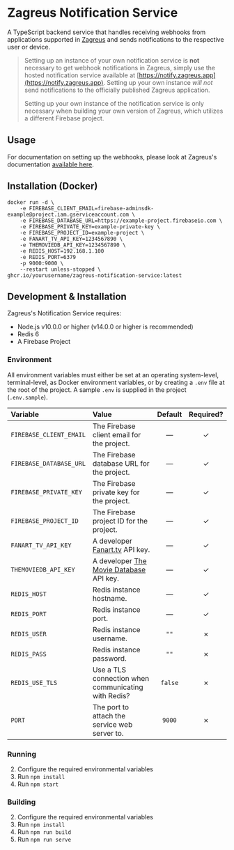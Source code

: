 # Zagreus Notification Service

A TypeScript backend service that handles receiving webhooks from applications supported in [Zagreus](https://www.zagreus.app/github) and sends notifications to the respective user or device.

> Setting up an instance of your own notification service is **not** necessary to get webhook notifications in Zagreus, simply use the hosted notification service available at [https://notify.zagreus.app](https://notify.zagreus.app). Setting up your own instance _will not_ send notifications to the officially published Zagreus application.
>
> Setting up your own instance of the notification service is only necessary when building your own version of Zagreus, which utilizes a different Firebase project.

## Usage

For documentation on setting up the webhooks, please look at Zagreus's documentation [available here](https://notify.zagreus.app).

## Installation (Docker)

```docker
docker run -d \
    -e FIREBASE_CLIENT_EMAIL=firebase-adminsdk-example@project.iam.gserviceaccount.com \
    -e FIREBASE_DATABASE_URL=https://example-project.firebaseio.com \
    -e FIREBASE_PRIVATE_KEY=example-private-key \
    -e FIREBASE_PROJECT_ID=example-project \
    -e FANART_TV_API_KEY=1234567890 \
    -e THEMOVIEDB_API_KEY=1234567890 \
    -e REDIS_HOST=192.168.1.100
    -e REDIS_PORT=6379
    -p 9000:9000 \
    --restart unless-stopped \
ghcr.io/yourusername/zagreus-notification-service:latest
```

## Development & Installation

Zagreus's Notification Service requires:

- Node.js v10.0.0 or higher (v14.0.0 or higher is recommended)
- Redis 6
- A Firebase Project

### Environment

All environment variables must either be set at an operating system-level, terminal-level, as Docker environment variables, or by creating a `.env` file at the root of the project. A sample `.env` is supplied in the project (`.env.sample`).

| Variable                | Value                                                                 | Default | Required? |
| :---------------------- | :-------------------------------------------------------------------- | :-----: | :-------: |
| `FIREBASE_CLIENT_EMAIL` | The Firebase client email for the project.                            | &mdash; |  &check;  |
| `FIREBASE_DATABASE_URL` | The Firebase database URL for the project.                            | &mdash; |  &check;  |
| `FIREBASE_PRIVATE_KEY`  | The Firebase private key for the project.                             | &mdash; |  &check;  |
| `FIREBASE_PROJECT_ID`   | The Firebase project ID for the project.                              | &mdash; |  &check;  |
| `FANART_TV_API_KEY`     | A developer [Fanart.tv](https://fanart.tv/) API key.                  | &mdash; |  &check;  |
| `THEMOVIEDB_API_KEY`    | A developer [The Movie Database](https://www.themoviedb.org) API key. | &mdash; |  &check;  |
| `REDIS_HOST`            | Redis instance hostname.                                              | &mdash; |  &check;  |
| `REDIS_PORT`            | Redis instance port.                                                  | &mdash; |  &check;  |
| `REDIS_USER`            | Redis instance username.                                              |  `""`   |  &cross;  |
| `REDIS_PASS`            | Redis instance password.                                              |  `""`   |  &cross;  |
| `REDIS_USE_TLS`         | Use a TLS connection when communicating with Redis?                   | `false` |  &cross;  |
| `PORT`                  | The port to attach the service web server to.                         | `9000`  |  &cross;  |

### Running

2. Configure the required environmental variables
3. Run `npm install`
4. Run `npm start`

### Building

2. Configure the required environmental variables
3. Run `npm install`
4. Run `npm run build`
5. Run `npm run serve`
